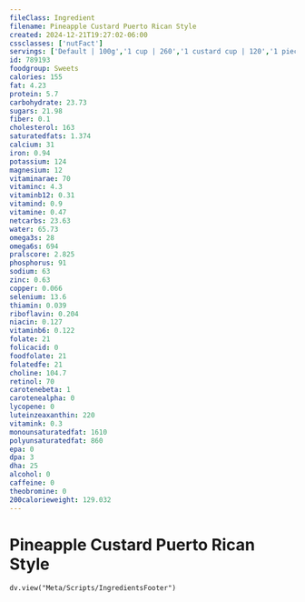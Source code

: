 ```yaml
---
fileClass: Ingredient
filename: Pineapple Custard Puerto Rican Style
created: 2024-12-21T19:27:02-06:00
cssclasses: ['nutFact']
servings: ['Default | 100g','1 cup | 260','1 custard cup | 120','1 piece (3-1/4" x 2" x 1") | 120']
id: 789193
foodgroup: Sweets
calories: 155
fat: 4.23
protein: 5.7
carbohydrate: 23.73
sugars: 21.98
fiber: 0.1
cholesterol: 163
saturatedfats: 1.374
calcium: 31
iron: 0.94
potassium: 124
magnesium: 12
vitaminarae: 70
vitaminc: 4.3
vitaminb12: 0.31
vitamind: 0.9
vitamine: 0.47
netcarbs: 23.63
water: 65.73
omega3s: 28
omega6s: 694
pralscore: 2.825
phosphorus: 91
sodium: 63
zinc: 0.63
copper: 0.066
selenium: 13.6
thiamin: 0.039
riboflavin: 0.204
niacin: 0.127
vitaminb6: 0.122
folate: 21
folicacid: 0
foodfolate: 21
folatedfe: 21
choline: 104.7
retinol: 70
carotenebeta: 1
carotenealpha: 0
lycopene: 0
luteinzeaxanthin: 220
vitamink: 0.3
monounsaturatedfat: 1610
polyunsaturatedfat: 860
epa: 0
dpa: 3
dha: 25
alcohol: 0
caffeine: 0
theobromine: 0
200calorieweight: 129.032
---
```


# Pineapple Custard Puerto Rican Style

```dataviewjs
dv.view("Meta/Scripts/IngredientsFooter")
```